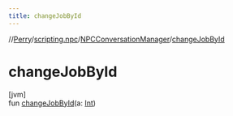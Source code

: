 ```yaml
---
title: changeJobById
---
```

//[Perry](../../../index.html)/[scripting.npc](../index.html)/[NPCConversationManager](index.html)/[changeJobById](change-job-by-id.html)



# changeJobById



[jvm]\
fun [changeJobById](change-job-by-id.html)(a: [Int](https://kotlinlang.org/api/latest/jvm/stdlib/kotlin/-int/index.html))




